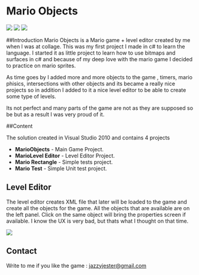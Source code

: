 # Mario Objects

![](https://github.com/jazzyjester/Mario-Objects/blob/master/mario_level_1.png)
![](https://github.com/jazzyjester/Mario-Objects/blob/master/mario_level_2.png)
![](https://github.com/jazzyjester/Mario-Objects/blob/master/mario_level_3.png)

##Introduction
Mario Objects is a Mario game  + level editor created by me when I was at collage.
This was my first project I made in c# to learn the language.
I started it as little project to learn how to use bitmaps and surfaces in c# and 
because of my deep love with the mario game I decided to practice on mario sprites.

As time goes by I added more and more objects to the game , timers, mario phisics,
intersections with other objects and its became a really nice projects so in addition
I added to it a nice level editor to be able to create some type of levels.

Its not perfect and many parts of the game are not as they are supposed so be but as
a result I was very proud of it.

##Content

The solution created in Visual Studio 2010 and contains 4 projects
- **MarioObjects** - Main Game Project.
- **MarioLevel Editor** - Level Editor Project.
- **Mario Rectangle** - Simple tests project.
- **Mario Test** - Simple Unit test project.

## Level Editor

The level editor creates XML file that later will be loaded to the game and create all the objects for the game.
All the objects that are available are on the left panel.
Click on the same object will bring the properties screen if available.
I know the UX is very bad, but thats what I thought on that time.

![](https://github.com/jazzyjester/Mario-Objects/blob/master/mario3.png)


## Contact
Write to me if you like the game  : jazzyjester@gmail.com


